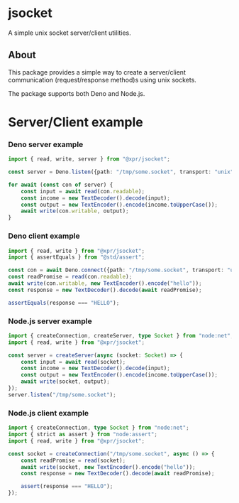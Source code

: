 # jsocket

A simple unix socket server/client utilities.

## About

This package provides a simple way to create a server/client communication (request/response method)s using unix
sockets.

The package supports both Deno and Node.js.

# Server/Client example

### Deno server example

```ts
import { read, write, server } from "@xpr/jsocket";

const server = Deno.listen({path: "/tmp/some.socket", transport: "unix"});

for await (const con of server) {
    const input = await read(con.readable);
    const income = new TextDecoder().decode(input);
    const output = new TextEncoder().encode(income.toUpperCase());
    await write(con.writable, output);
}
```

### Deno client example

```ts
import { read, write } from "@xpr/jsocket";
import { assertEquals } from "@std/assert";

const con = await Deno.connect({path: "/tmp/some.socket", transport: "unix"});
const readPromise = read(con.readable);
await write(con.writable, new TextEncoder().encode("hello"));
const response = new TextDecoder().decode(await readPromise);

assertEquals(response === "HELLO");
```

### Node.js server example

```ts
import { createConnection, createServer, type Socket } from "node:net";
import { read, write } from "@xpr/jsocket";

const server = createServer(async (socket: Socket) => {
    const input = await read(socket);
    const income = new TextDecoder().decode(input);
    const output = new TextEncoder().encode(income.toUpperCase());
    await write(socket, output);
});
server.listen("/tmp/some.socket");
```

### Node.js client example

```ts
import { createConnection, type Socket } from "node:net";
import { strict as assert } from "node:assert";
import { read, write } from "@xpr/jsocket";

const socket = createConnection("/tmp/some.socket", async () => {
    const readPromise = read(socket);
    await write(socket, new TextEncoder().encode("hello"));
    const response = new TextDecoder().decode(await readPromise);

    assert(response === "HELLO");
});
```
